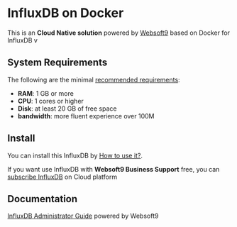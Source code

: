 # InfluxDB on Docker  

This is an **Cloud Native solution** powered by [Websoft9](https://www.websoft9.com) based on Docker for InfluxDB v

## System Requirements

The following are the minimal [recommended requirements](https://docs.influxdata.com/influxdb/latest/install/?t=Docker):

* **RAM**: 1 GB or more
* **CPU**: 1 cores or higher
* **Disk**: at least 20 GB of free space
* **bandwidth**: more fluent experience over 100M  

## Install

You can install this InfluxDB by [How to use it?](https://github.com/Websoft9/docker-library#how-to-use-it).   

If you want use InfluxDB with **Websoft9 Business Support** free, you can [subscribe InfluxDB](https://www.websoft9.com/apps) on Cloud platform

## Documentation

[InfluxDB Administrator Guide](https://support.websoft9.com/docs/influxdb) powered by Websoft9
